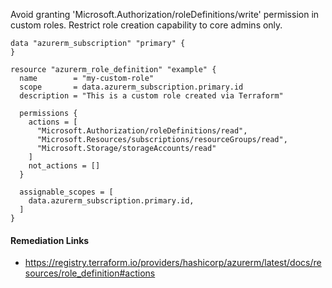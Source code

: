 
Avoid granting 'Microsoft.Authorization/roleDefinitions/write' permission in custom roles. Restrict role creation capability to core admins only.

```hcl
data "azurerm_subscription" "primary" {
}

resource "azurerm_role_definition" "example" {
  name        = "my-custom-role"
  scope       = data.azurerm_subscription.primary.id
  description = "This is a custom role created via Terraform"

  permissions {
    actions = [
      "Microsoft.Authorization/roleDefinitions/read",
      "Microsoft.Resources/subscriptions/resourceGroups/read",
      "Microsoft.Storage/storageAccounts/read"
    ]
    not_actions = []
  }

  assignable_scopes = [
    data.azurerm_subscription.primary.id,
  ]
}
```

#### Remediation Links
 - https://registry.terraform.io/providers/hashicorp/azurerm/latest/docs/resources/role_definition#actions

